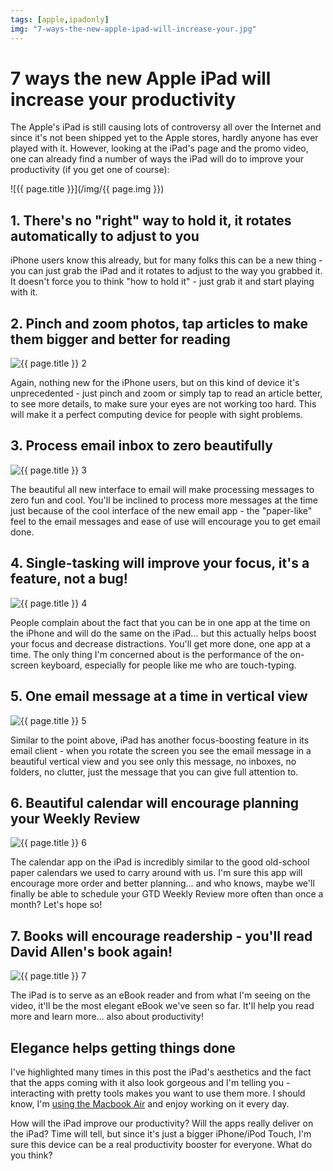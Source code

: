 ```yaml
---
tags: [apple,ipadonly]
img: "7-ways-the-new-apple-ipad-will-increase-your.jpg"
---
```


# 7 ways the new Apple iPad will increase your productivity


The Apple's iPad is still causing lots of controversy all over the Internet and since it's not been shipped yet to the Apple stores, hardly anyone has ever played with it. However, looking at the iPad's page and the promo video, one can already find a number of ways the iPad will do to improve your productivity (if you get one of course):

<!--More-->

![{{ page.title }}](/img/{{ page.img }})

## 1. There's no "right" way to hold it, it rotates automatically to adjust to you

iPhone users know this already, but for many folks this can be a new thing - you can just grab the iPad and it rotates to adjust to the way you grabbed it. It doesn't force you to think "how to hold it" - just grab it and start playing with it.

## 2. Pinch and zoom photos, tap articles to make them bigger and better for reading

![{{ page.title }} 2](/img/7-ways-the-new-apple-ipad-will-increase-your-2.jpg)

Again, nothing new for the iPhone users, but on this kind of device it's unprecedented - just pinch and zoom or simply tap to read an article better, to see more details, to make sure your eyes are not working too hard. This will make it a perfect computing device for people with sight problems.

## 3. Process email inbox to zero beautifully

![{{ page.title }} 3](/img/7-ways-the-new-apple-ipad-will-increase-your-3.jpg)

The beautiful all new interface to email will make processing messages to zero fun and cool. You'll be inclined to process more messages at the time just because of the cool interface of the new email app - the "paper-like" feel to the email messages and ease of use will encourage you to get email done.

## 4. Single-tasking will improve your focus, it's a feature, not a bug!

![{{ page.title }} 4](/img/7-ways-the-new-apple-ipad-will-increase-your-4.jpg)

People complain about the fact that you can be in one app at the time on the iPhone and will do the same on the iPad... but this actually helps boost your focus and decrease distractions. You'll get more done, one app at a time. The only thing I'm concerned about is the performance of the on-screen keyboard, especially for people like me who are touch-typing.  


## 5. One email message at a time in vertical view

![{{ page.title }} 5](/img/7-ways-the-new-apple-ipad-will-increase-your-5.jpg)

Similar to the point above, iPad has another focus-boosting feature in its email client - when you rotate the screen you see the email message in a beautiful vertical view and you see only this message, no inboxes, no folders, no clutter, just the message that you can give full attention to.

## 6. Beautiful calendar will encourage planning your Weekly Review

![{{ page.title }} 6](/img/7-ways-the-new-apple-ipad-will-increase-your-6.jpg)

The calendar app on the iPad is incredibly similar to the good old-school paper calendars we used to carry around with us. I'm sure this app will encourage more order and better planning... and who knows, maybe we'll finally be able to schedule your GTD Weekly Review more often than once a month? Let's hope so!

## 7. Books will encourage readership - you'll read David Allen's book again!

![{{ page.title }} 7](/img/7-ways-the-new-apple-ipad-will-increase-your-7.jpg)

The iPad is to serve as an eBook reader and from what I'm seeing on the video, it'll be the most elegant eBook we've seen so far. It'll help you read more and learn more... also about productivity!

## Elegance helps getting things done

I've highlighted many times in this post the iPad's aesthetics and the fact that the apps coming with it also look gorgeous and I'm telling you - interacting with pretty tools makes you want to use them more. I should know, I'm [using the Macbook Air](/macbook-air-rocks-5-things-pc-notebook-manufa) and enjoy working on it every day.

How will the iPad improve our productivity? Will the apps really deliver on the iPad? Time will tell, but since it's just a bigger iPhone/iPod Touch, I'm sure this device can be a real productivity booster for everyone. What do you think?


[n]: https://michael.gratis/nozbe
